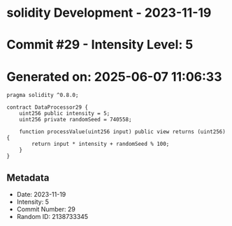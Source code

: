 ﻿# solidity Development - 2023-11-19
# Commit #29 - Intensity Level: 5
# Generated on: 2025-06-07 11:06:33
```solidity
pragma solidity ^0.8.0;

contract DataProcessor29 {
    uint256 public intensity = 5;
    uint256 private randomSeed = 740558;

    function processValue(uint256 input) public view returns (uint256) {
        return input * intensity + randomSeed % 100;
    }
}
```
## Metadata
- Date: 2023-11-19
- Intensity: 5
- Commit Number: 29
- Random ID: 2138733345
